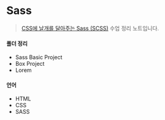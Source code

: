 # Sass
> [CSS에 날개를 달아주는 Sass (SCSS)](https://www.inflearn.com/course/css%EC%97%90-%EB%82%A0%EA%B0%9C%EB%A5%BC-%EB%8B%AC%EC%95%84%EC%A3%BC%EB%8A%94-sass-scss/dashboard) 수업 정리 노트입니다.

#### 폴더 정리 
- Sass Basic Project
- Box Project
- Lorem

#### 언어
- HTML
- CSS
- SASS
